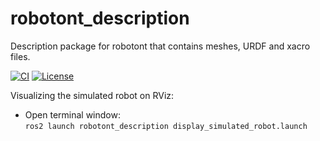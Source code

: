 # robotont\_description
Description package for robotont that contains meshes, URDF and xacro files.

[![CI](https://github.com/robotont/robotont_description/actions/workflows/industrial_ci_action.yml/badge.svg)](https://github.com/robotont/robotont_description/actions/workflows/industrial_ci_action.yml)
[![License](https://img.shields.io/badge/License-Apache%202.0-blue.svg)](https://opensource.org/licenses/Apache-2.0)

Visualizing the simulated robot on RViz:
* Open terminal window:<br/>
```ros2 launch robotont_description display_simulated_robot.launch```
